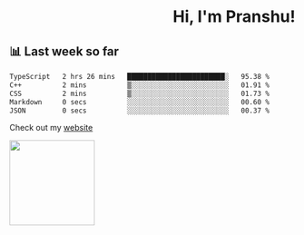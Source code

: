 <div align="right" >
   
   <H1>Hi, I'm Pranshu!</H1>

</div>

## 📊 Last week so far
<!--START_SECTION:waka-->

```txt
TypeScript   2 hrs 26 mins   ████████████████████████░   95.38 %
C++          2 mins          ▒░░░░░░░░░░░░░░░░░░░░░░░░   01.91 %
CSS          2 mins          ▒░░░░░░░░░░░░░░░░░░░░░░░░   01.73 %
Markdown     0 secs          ░░░░░░░░░░░░░░░░░░░░░░░░░   00.60 %
JSON         0 secs          ░░░░░░░░░░░░░░░░░░░░░░░░░   00.37 %
```

<!--END_SECTION:waka-->

Check out my [website](https://pranshu05.vercel.app)

<img align="left" width="150" src="https://user-images.githubusercontent.com/70943732/209951571-93b7afe5-f523-4683-b725-5d94b287e94e.png">

